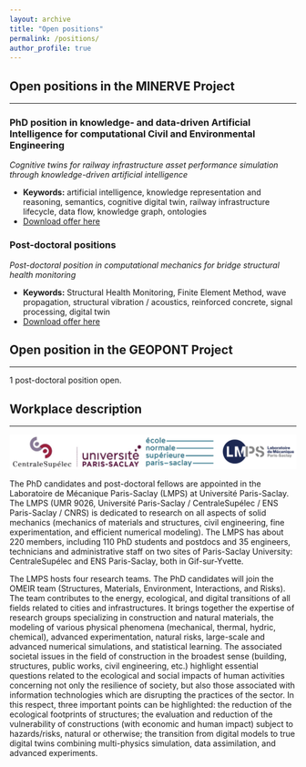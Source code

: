 ```yaml
---
layout: archive
title: "Open positions"
permalink: /positions/
author_profile: true
---
```


## Open positions in the MINERVE Project

---
<!--
### PhD positions in computational Civil and Environmental Engineering

*Efficient computational approaches for designing new reinforced concrete rail bridges with reduced environmental impact*
  * **Keywords:** life cycle, finite element analysis, uncertainty, hazard, optimization, reinforced concrete, BIM, structural mechanics.
  * <a href="http://jehelp.github.io/files/RC-bridge_eco-design_PhD.pdf" target="_blank">Download offer here</a>
-->

### PhD position in knowledge- and data-driven Artificial Intelligence for computational Civil and Environmental Engineering

*Cognitive twins for railway infrastructure asset performance simulation through knowledge-driven artificial intelligence*
  * **Keywords:** artificial intelligence, knowledge representation and reasoning, semantics, cognitive digital twin, railway infrastructure lifecycle, data flow, knowledge graph, ontologies
  * <a href="http://jehelp.github.io/files/PhD_Cognitive-twins-for-railway-infrastructure-asset-performance-simulation-through-knowledge-driven-artificial-intelligence.pdf" target="_blank">Download offer here</a>


### Post-doctoral positions

*Post-doctoral position in computational mechanics for bridge structural health monitoring*
  * **Keywords:** Structural Health Monitoring, Finite Element Method, wave propagation, structural vibration / acoustics, reinforced concrete, signal processing, digital twin
  * <a href="http://jehelp.github.io/files/geopont-postdoc-offer.pdf" target="_blank">Download offer here</a>


## Open position in the GEOPONT Project

---

1 post-doctoral position open.


## Workplace description

---

<img src="../images/logos-minerve.png" alt="" width="800"/>

The PhD candidates and post-doctoral fellows are appointed in the Laboratoire de Mécanique Paris-Saclay (LMPS) at Université Paris-Saclay. The LMPS (UMR 9026, Université Paris-Saclay / CentraleSupélec / ENS Paris-Saclay / CNRS) is dedicated to research on all aspects of solid mechanics (mechanics of materials and structures, civil engineering, fine experimentation, and efficient numerical modeling). The LMPS has about 220 members, including 110 PhD students and postdocs and 35 engineers, technicians and administrative staff on two sites of Paris-Saclay University: CentraleSupélec and ENS Paris-Saclay, both in Gif-sur-Yvette.

The LMPS hosts four research teams. The PhD candidates will join the OMEIR team (Structures, Materials, Environment, Interactions, and Risks). The team contributes to the energy, ecological, and digital transitions of all fields related to cities and infrastructures. It brings together the expertise of research groups specializing in construction and natural materials, the modeling of various physical phenomena (mechanical, thermal, hydric, chemical), advanced experimentation, natural risks, large-scale and advanced numerical simulations, and statistical learning. The associated societal issues in the field of construction in the broadest sense (building, structures, public works, civil engineering, etc.) highlight essential questions related to the ecological and social impacts of human activities concerning not only the resilience of society, but also those associated with information technologies which are disrupting the practices of the sector. In this respect, three important points can be highlighted: the reduction of the ecological footprints of structures; the evaluation and reduction of the vulnerability of constructions (with economic and human impact) subject to hazards/risks, natural or otherwise; the transition from digital models to true digital twins combining multi-physics simulation, data assimilation, and advanced experiments.
